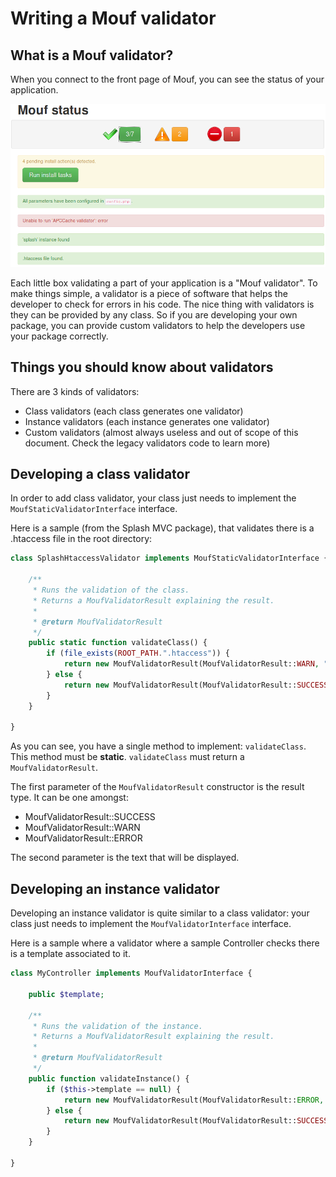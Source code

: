 Writing a Mouf validator
========================

What is a Mouf validator?
-------------------------

When you connect to the front page of Mouf, you can see the status of your application.

<img src="images/status-screen.png" alt="" />

Each little box validating a part of your application is a "Mouf validator".
To make things simple, a validator is a piece of software that helps the developer to check
for errors in his code. The nice thing with validators is they can be provided by any class.
So if you are developing your own package, you can provide custom validators to help the developers
use your package correctly.

Things you should know about validators
---------------------------------------

There are 3 kinds of validators:
- Class validators (each class generates one validator) 
- Instance validators (each instance generates one validator)
- Custom validators (almost always useless and out of scope of this document. Check the legacy validators code to learn more)

Developing a class validator
----------------------------

In order to add class validator, your class just needs to implement the <code>MoufStaticValidatorInterface</code> interface.

Here is a sample (from the Splash MVC package), that validates there is a .htaccess file in the root directory:

```php
class SplashHtaccessValidator implements MoufStaticValidatorInterface {
	
	/**
	 * Runs the validation of the class.
	 * Returns a MoufValidatorResult explaining the result.
	 *
	 * @return MoufValidatorResult
	 */
	public static function validateClass() {
		if (file_exists(ROOT_PATH.".htaccess")) {
			return new MoufValidatorResult(MoufValidatorResult::WARN, "Unable to find .htaccess file.");
		} else {
			return new MoufValidatorResult(MoufValidatorResult::SUCCESS, ".htaccess file found.");
		}
	}

}
```

As you can see, you have a single method to implement: <code>validateClass</code>. This method must be **static**.
<code>validateClass</code> must return a <code>MoufValidatorResult</code>.

The first parameter of the <code>MoufValidatorResult</code> constructor is the result type.
It can be one amongst:
- MoufValidatorResult::SUCCESS
- MoufValidatorResult::WARN
- MoufValidatorResult::ERROR

The second parameter is the text that will be displayed.

Developing an instance validator
--------------------------------

Developing an instance validator is quite similar to a class validator: your class just needs to implement the <code>MoufValidatorInterface</code> interface.

Here is a sample where a validator where a sample Controller checks there is a template associated to it.

```php
class MyController implements MoufValidatorInterface {
	
	public $template;
	
	/**
	 * Runs the validation of the instance.
	 * Returns a MoufValidatorResult explaining the result.
	 *
	 * @return MoufValidatorResult
	 */
	public function validateInstance() {
		if ($this->template == null) {
			return new MoufValidatorResult(MoufValidatorResult::ERROR, "You must associate a template to the controller.");
		} else {
			return new MoufValidatorResult(MoufValidatorResult::SUCCESS, "Template found in controller.");
		}
	}

}
```
